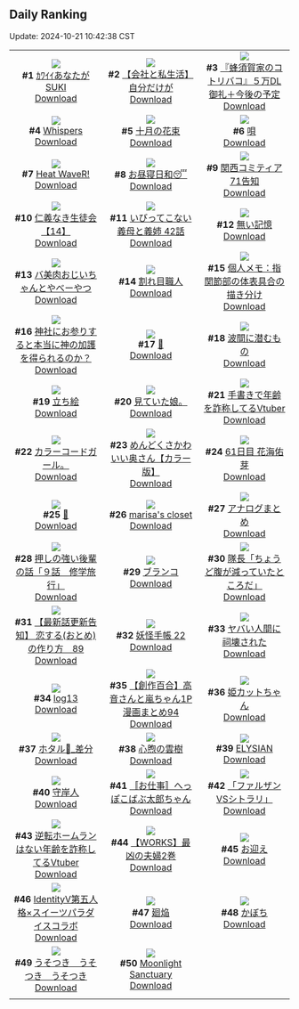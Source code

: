## Daily Ranking
Update: 2024-10-21 10:42:38 CST

|      |      |      |
| :----: | :----: | :----: |
| ![](https://i.pixiv.re/c/240x480/img-master/img/2024/10/18/18/14/42/123446458_p0_master1200.jpg)<br>**#1** [ｶﾜｲｲあなたがSUKI](https://www.pixiv.net/artworks/123446458)<br>[Download](https://i.pixiv.re/img-original/img/2024/10/18/18/14/42/123446458_p0.jpg) | ![](https://i.pixiv.re/c/240x480/img-master/img/2024/10/18/12/00/16/123439136_p0_master1200.jpg)<br>**#2** [【会社と私生活】自分だけが](https://www.pixiv.net/artworks/123439136)<br>[Download](https://i.pixiv.re/img-original/img/2024/10/18/12/00/16/123439136_p0.jpg) | ![](https://i.pixiv.re/c/240x480/img-master/img/2024/10/19/16/02/30/123476311_p0_master1200.jpg)<br>**#3** [『蜂須賀家のコトリバコ』５万DL御礼＋今後の予定](https://www.pixiv.net/artworks/123476311)<br>[Download](https://i.pixiv.re/img-original/img/2024/10/19/16/02/30/123476311_p0.jpg) |
| ![](https://i.pixiv.re/c/240x480/img-master/img/2024/10/19/14/53/37/123474762_p0_master1200.jpg)<br>**#4** [Whispers](https://www.pixiv.net/artworks/123474762)<br>[Download](https://i.pixiv.re/img-original/img/2024/10/19/14/53/37/123474762_p0.jpg) | ![](https://i.pixiv.re/c/240x480/img-master/img/2024/10/18/07/30/02/123435341_p0_master1200.jpg)<br>**#5** [十月の花束](https://www.pixiv.net/artworks/123435341)<br>[Download](https://i.pixiv.re/img-original/img/2024/10/18/07/30/02/123435341_p0.jpg) | ![](https://i.pixiv.re/c/240x480/img-master/img/2024/10/18/00/00/52/123427332_p0_master1200.jpg)<br>**#6** [唄](https://www.pixiv.net/artworks/123427332)<br>[Download](https://i.pixiv.re/img-original/img/2024/10/18/00/00/52/123427332_p0.jpg) |
| ![](https://i.pixiv.re/c/240x480/img-master/img/2024/10/18/12/00/07/123439099_p0_master1200.jpg)<br>**#7** [Heat WaveR!](https://www.pixiv.net/artworks/123439099)<br>[Download](https://i.pixiv.re/img-original/img/2024/10/18/12/00/07/123439099_p0.jpg) | ![](https://i.pixiv.re/c/240x480/img-master/img/2024/10/19/00/00/17/123458166_p0_master1200.jpg)<br>**#8** [お昼寝日和😴](https://www.pixiv.net/artworks/123458166)<br>[Download](https://i.pixiv.re/img-original/img/2024/10/19/00/00/17/123458166_p0.png) | ![](https://i.pixiv.re/c/240x480/img-master/img/2024/10/18/00/01/18/123427390_p0_master1200.jpg)<br>**#9** [関西コミティア71告知](https://www.pixiv.net/artworks/123427390)<br>[Download](https://i.pixiv.re/img-original/img/2024/10/18/00/01/18/123427390_p0.jpg) |
| ![](https://i.pixiv.re/c/240x480/img-master/img/2024/10/19/11/00/57/123469771_p0_master1200.jpg)<br>**#10** [仁義なき生徒会【14】](https://www.pixiv.net/artworks/123469771)<br>[Download](https://i.pixiv.re/img-original/img/2024/10/19/11/00/57/123469771_p0.png) | ![](https://i.pixiv.re/c/240x480/img-master/img/2024/10/19/00/06/25/123458732_p0_master1200.jpg)<br>**#11** [いびってこない義母と義姉  42話](https://www.pixiv.net/artworks/123458732)<br>[Download](https://i.pixiv.re/img-original/img/2024/10/19/00/06/25/123458732_p0.jpg) | ![](https://i.pixiv.re/c/240x480/img-master/img/2024/10/18/22/16/00/123451117_p0_master1200.jpg)<br>**#12** [無い記憶](https://www.pixiv.net/artworks/123451117)<br>[Download](https://i.pixiv.re/img-original/img/2024/10/18/22/16/00/123451117_p0.png) |
| ![](https://i.pixiv.re/c/240x480/img-master/img/2024/10/19/00/03/35/123458571_p0_master1200.jpg)<br>**#13** [バ美肉おじいちゃんとやべーやつ](https://www.pixiv.net/artworks/123458571)<br>[Download](https://i.pixiv.re/img-original/img/2024/10/19/00/03/35/123458571_p0.jpg) | ![](https://i.pixiv.re/c/240x480/img-master/img/2024/10/18/20/30/32/123450534_p0_master1200.jpg)<br>**#14** [割れ目職人](https://www.pixiv.net/artworks/123450534)<br>[Download](https://i.pixiv.re/img-original/img/2024/10/18/20/30/32/123450534_p0.png) | ![](https://i.pixiv.re/c/240x480/img-master/img/2024/10/19/06/00/08/123465297_p0_master1200.jpg)<br>**#15** [個人メモ：指関節部の体表具合の描き分け](https://www.pixiv.net/artworks/123465297)<br>[Download](https://i.pixiv.re/img-original/img/2024/10/19/06/00/08/123465297_p0.jpg) |
| ![](https://i.pixiv.re/c/240x480/img-master/img/2024/10/18/18/53/48/123447503_p0_master1200.jpg)<br>**#16** [神社にお参りすると本当に神の加護を得られるのか？](https://www.pixiv.net/artworks/123447503)<br>[Download](https://i.pixiv.re/img-original/img/2024/10/18/18/53/48/123447503_p0.jpg) | ![](https://i.pixiv.re/c/240x480/img-master/img/2024/10/18/13/46/24/123441017_p0_master1200.jpg)<br>**#17** [👀](https://www.pixiv.net/artworks/123441017)<br>[Download](https://i.pixiv.re/img-original/img/2024/10/18/13/46/24/123441017_p0.jpg) | ![](https://i.pixiv.re/c/240x480/img-master/img/2024/10/18/07/05/32/123435016_p0_master1200.jpg)<br>**#18** [波間に潜むもの](https://www.pixiv.net/artworks/123435016)<br>[Download](https://i.pixiv.re/img-original/img/2024/10/18/07/05/32/123435016_p0.jpg) |
| ![](https://i.pixiv.re/c/240x480/img-master/img/2024/10/18/00/46/29/123429113_p0_master1200.jpg)<br>**#19** [立ち絵](https://www.pixiv.net/artworks/123429113)<br>[Download](https://i.pixiv.re/img-original/img/2024/10/18/00/46/29/123429113_p0.jpg) | ![](https://i.pixiv.re/c/240x480/img-master/img/2024/10/18/03/46/35/123432608_p0_master1200.jpg)<br>**#20** [見ていた娘。](https://www.pixiv.net/artworks/123432608)<br>[Download](https://i.pixiv.re/img-original/img/2024/10/18/03/46/35/123432608_p0.jpg) | ![](https://i.pixiv.re/c/240x480/img-master/img/2024/10/18/21/12/13/123452044_p0_master1200.jpg)<br>**#21** [手書きで年齢を詐称してるVtuber](https://www.pixiv.net/artworks/123452044)<br>[Download](https://i.pixiv.re/img-original/img/2024/10/18/21/12/13/123452044_p0.png) |
| ![](https://i.pixiv.re/c/240x480/img-master/img/2024/10/18/19/25/23/123448457_p0_master1200.jpg)<br>**#22** [カラーコードガール。](https://www.pixiv.net/artworks/123448457)<br>[Download](https://i.pixiv.re/img-original/img/2024/10/18/19/25/23/123448457_p0.jpg) | ![](https://i.pixiv.re/c/240x480/img-master/img/2024/10/18/00/01/46/123427437_p0_master1200.jpg)<br>**#23** [めんどくさかわいい奥さん【カラー版】](https://www.pixiv.net/artworks/123427437)<br>[Download](https://i.pixiv.re/img-original/img/2024/10/18/00/01/46/123427437_p0.jpg) | ![](https://i.pixiv.re/c/240x480/img-master/img/2024/10/18/23/34/40/123457214_p0_master1200.jpg)<br>**#24** [61日目 花海佑芽](https://www.pixiv.net/artworks/123457214)<br>[Download](https://i.pixiv.re/img-original/img/2024/10/18/23/34/40/123457214_p0.png) |
| ![](https://i.pixiv.re/c/240x480/img-master/img/2024/10/18/00/00/13/123427171_p0_master1200.jpg)<br>**#25** [🖤](https://www.pixiv.net/artworks/123427171)<br>[Download](https://i.pixiv.re/img-original/img/2024/10/18/00/00/13/123427171_p0.jpg) | ![](https://i.pixiv.re/c/240x480/img-master/img/2024/10/18/07/04/36/123435008_p0_master1200.jpg)<br>**#26** [marisa's closet](https://www.pixiv.net/artworks/123435008)<br>[Download](https://i.pixiv.re/img-original/img/2024/10/18/07/04/36/123435008_p0.png) | ![](https://i.pixiv.re/c/240x480/img-master/img/2024/10/18/15/47/18/123442962_p0_master1200.jpg)<br>**#27** [アナログまとめ](https://www.pixiv.net/artworks/123442962)<br>[Download](https://i.pixiv.re/img-original/img/2024/10/18/15/47/18/123442962_p0.jpg) |
| ![](https://i.pixiv.re/c/240x480/img-master/img/2024/10/19/01/01/51/123458422_p0_master1200.jpg)<br>**#28** [押しの強い後輩の話「９話　修学旅行」](https://www.pixiv.net/artworks/123458422)<br>[Download](https://i.pixiv.re/img-original/img/2024/10/19/01/01/51/123458422_p0.jpg) | ![](https://i.pixiv.re/c/240x480/img-master/img/2024/10/19/00/00/26/123458204_p0_master1200.jpg)<br>**#29** [ブランコ](https://www.pixiv.net/artworks/123458204)<br>[Download](https://i.pixiv.re/img-original/img/2024/10/19/00/00/26/123458204_p0.png) | ![](https://i.pixiv.re/c/240x480/img-master/img/2024/10/18/22/16/12/123454321_p0_master1200.jpg)<br>**#30** [隊長「ちょうど腹が減っていたところだ」](https://www.pixiv.net/artworks/123454321)<br>[Download](https://i.pixiv.re/img-original/img/2024/10/18/22/16/12/123454321_p0.png) |
| ![](https://i.pixiv.re/c/240x480/img-master/img/2024/10/18/12/23/46/123439633_p0_master1200.jpg)<br>**#31** [【最新話更新告知】 恋する(おとめ)の作り方　89](https://www.pixiv.net/artworks/123439633)<br>[Download](https://i.pixiv.re/img-original/img/2024/10/18/12/23/46/123439633_p0.png) | ![](https://i.pixiv.re/c/240x480/img-master/img/2024/10/18/00/30/33/123428655_p0_master1200.jpg)<br>**#32** [妖怪手帳 22](https://www.pixiv.net/artworks/123428655)<br>[Download](https://i.pixiv.re/img-original/img/2024/10/18/00/30/33/123428655_p0.jpg) | ![](https://i.pixiv.re/c/240x480/img-master/img/2024/10/19/22/14/08/123487836_p0_master1200.jpg)<br>**#33** [ヤバい人間に祠壊された](https://www.pixiv.net/artworks/123487836)<br>[Download](https://i.pixiv.re/img-original/img/2024/10/19/22/14/08/123487836_p0.jpg) |
| ![](https://i.pixiv.re/c/240x480/img-master/img/2024/10/18/00/00/40/123427286_p0_master1200.jpg)<br>**#34** [log13](https://www.pixiv.net/artworks/123427286)<br>[Download](https://i.pixiv.re/img-original/img/2024/10/18/00/00/40/123427286_p0.jpg) | ![](https://i.pixiv.re/c/240x480/img-master/img/2024/10/19/00/02/50/123458517_p0_master1200.jpg)<br>**#35** [【創作百合】高音さんと嵐ちゃん1P漫画まとめ94](https://www.pixiv.net/artworks/123458517)<br>[Download](https://i.pixiv.re/img-original/img/2024/10/19/00/02/50/123458517_p0.jpg) | ![](https://i.pixiv.re/c/240x480/img-master/img/2024/10/18/00/50/55/123429238_p0_master1200.jpg)<br>**#36** [姫カットちゃん](https://www.pixiv.net/artworks/123429238)<br>[Download](https://i.pixiv.re/img-original/img/2024/10/18/00/50/55/123429238_p0.png) |
| ![](https://i.pixiv.re/c/240x480/img-master/img/2024/10/18/01/36/24/123430408_p0_master1200.jpg)<br>**#37** [ホタル🎨_差分](https://www.pixiv.net/artworks/123430408)<br>[Download](https://i.pixiv.re/img-original/img/2024/10/18/01/36/24/123430408_p0.jpg) | ![](https://i.pixiv.re/c/240x480/img-master/img/2024/10/18/00/00/44/123427301_p0_master1200.jpg)<br>**#38** [心煦の雲樹](https://www.pixiv.net/artworks/123427301)<br>[Download](https://i.pixiv.re/img-original/img/2024/10/18/00/00/44/123427301_p0.jpg) | ![](https://i.pixiv.re/c/240x480/img-master/img/2024/10/19/20/51/57/123484681_p0_master1200.jpg)<br>**#39** [ELYSIAN](https://www.pixiv.net/artworks/123484681)<br>[Download](https://i.pixiv.re/img-original/img/2024/10/19/20/51/57/123484681_p0.png) |
| ![](https://i.pixiv.re/c/240x480/img-master/img/2024/10/18/18/23/52/123446706_p0_master1200.jpg)<br>**#40** [守岸人](https://www.pixiv.net/artworks/123446706)<br>[Download](https://i.pixiv.re/img-original/img/2024/10/18/18/23/52/123446706_p0.jpg) | ![](https://i.pixiv.re/c/240x480/img-master/img/2024/10/18/00/21/13/123428279_p0_master1200.jpg)<br>**#41** [〚お仕事〛へっぽこばぶ太郎ちゃん](https://www.pixiv.net/artworks/123428279)<br>[Download](https://i.pixiv.re/img-original/img/2024/10/18/00/21/13/123428279_p0.jpg) | ![](https://i.pixiv.re/c/240x480/img-master/img/2024/10/18/00/02/56/123427535_p0_master1200.jpg)<br>**#42** [「ファルザンVSシトラリ」](https://www.pixiv.net/artworks/123427535)<br>[Download](https://i.pixiv.re/img-original/img/2024/10/18/00/02/56/123427535_p0.jpg) |
| ![](https://i.pixiv.re/c/240x480/img-master/img/2024/10/19/20/31/18/123484017_p0_master1200.jpg)<br>**#43** [逆転ホームランはない年齢を詐称してるVtuber](https://www.pixiv.net/artworks/123484017)<br>[Download](https://i.pixiv.re/img-original/img/2024/10/19/20/31/18/123484017_p0.png) | ![](https://i.pixiv.re/c/240x480/img-master/img/2024/10/18/16/05/42/123443319_p0_master1200.jpg)<br>**#44** [【WORKS】最凶の夫婦2巻](https://www.pixiv.net/artworks/123443319)<br>[Download](https://i.pixiv.re/img-original/img/2024/10/18/16/05/42/123443319_p0.jpg) | ![](https://i.pixiv.re/c/240x480/img-master/img/2024/10/18/07/28/54/123435326_p0_master1200.jpg)<br>**#45** [お迎え](https://www.pixiv.net/artworks/123435326)<br>[Download](https://i.pixiv.re/img-original/img/2024/10/18/07/28/54/123435326_p0.jpg) |
| ![](https://i.pixiv.re/c/240x480/img-master/img/2024/10/19/00/00/35/123458245_p0_master1200.jpg)<br>**#46** [IdentityV第五人格×スイーツパラダイスコラボ](https://www.pixiv.net/artworks/123458245)<br>[Download](https://i.pixiv.re/img-original/img/2024/10/19/00/00/35/123458245_p0.jpg) | ![](https://i.pixiv.re/c/240x480/img-master/img/2024/10/18/00/00/23/123427224_p0_master1200.jpg)<br>**#47** [廻焔](https://www.pixiv.net/artworks/123427224)<br>[Download](https://i.pixiv.re/img-original/img/2024/10/18/00/00/23/123427224_p0.png) | ![](https://i.pixiv.re/c/240x480/img-master/img/2024/10/19/12/44/01/123472005_p0_master1200.jpg)<br>**#48** [かぼち](https://www.pixiv.net/artworks/123472005)<br>[Download](https://i.pixiv.re/img-original/img/2024/10/19/12/44/01/123472005_p0.png) |
| ![](https://i.pixiv.re/c/240x480/img-master/img/2024/10/19/22/18/09/123487970_p0_master1200.jpg)<br>**#49** [うそつき　うそつき　うそつき](https://www.pixiv.net/artworks/123487970)<br>[Download](https://i.pixiv.re/img-original/img/2024/10/19/22/18/09/123487970_p0.jpg) | ![](https://i.pixiv.re/c/240x480/img-master/img/2024/10/19/00/00/18/123458171_p0_master1200.jpg)<br>**#50** [Moonlight Sanctuary](https://www.pixiv.net/artworks/123458171)<br>[Download](https://i.pixiv.re/img-original/img/2024/10/19/00/00/18/123458171_p0.jpg) |
|      |
